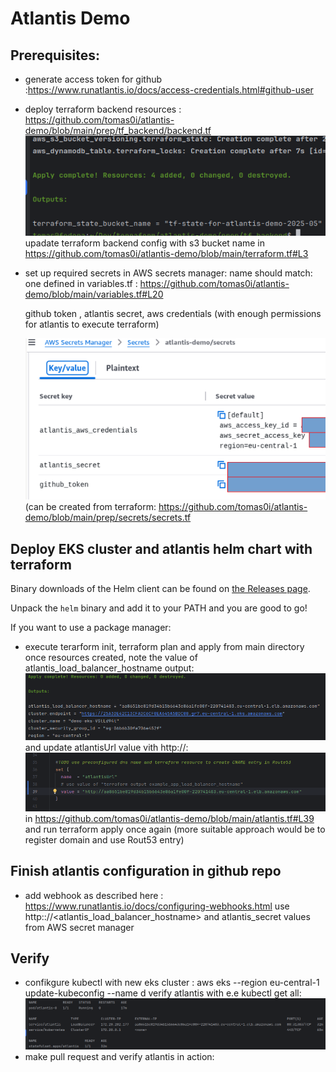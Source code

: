 # Atlantis Demo

## Prerequisites:


- generate  access token for github :https://www.runatlantis.io/docs/access-credentials.html#github-user
- deploy terraform   backend resources : https://github.com/tomas0i/atlantis-demo/blob/main/prep/tf_backend/backend.tf
 ![img.png](images/img.png)
  upadate terraform backend config with s3 bucket name in https://github.com/tomas0i/atlantis-demo/blob/main/terraform.tf#L3
- set up required secrets in AWS secrets manager:
  name should match: one defined in variables.tf :
  https://github.com/tomas0i/atlantis-demo/blob/main/variables.tf#L20

  github token ,
  atlantis secret,
  aws credentials (with enough permissions for atlantis to execute terraform)
  
  ![img.png](images/secrets.png)
  (can be created from terraform:
  https://github.com/tomas0i/atlantis-demo/blob/main/prep/secrets/secrets.tf

## Deploy EKS cluster and atlantis helm chart with terraform

Binary downloads of the Helm client can be found on [the Releases page](https://github.com/helm/helm/releases/latest).

Unpack the `helm` binary and add it to your PATH and you are good to go!

If you want to use a package manager:

- execute terarform init, terraform plan  and apply from main directory
  once resources created, note the value of atlantis_load_balancer_hostname output:
  ![img.png](images/lb_hostname.png)
  and update atlantisUrl value vith http://<output value>:
  ![img.png](images/lb_hostname2.png)
  in https://github.com/tomas0i/atlantis-demo/blob/main/atlantis.tf#L39
  and run terraform apply once again
  (more suitable approach would be to register domain and use Rout53 entry)

## Finish atlantis configuration in github repo

- add webhook as described here : https://www.runatlantis.io/docs/configuring-webhooks.html
  use http:://<atlantis_load_balancer_hostname> and atlantis_secret values from AWS secret manager

## Verify
- confikgure kubectl with new eks cluster :
  aws eks --region eu-central-1 update-kubeconfig --name d<your cluster name>
  verify atlantis with e.e kubectl get all:
 ![img.png](images/kubectl.png)
- make pull request and verify atlantis in action:
 
  
